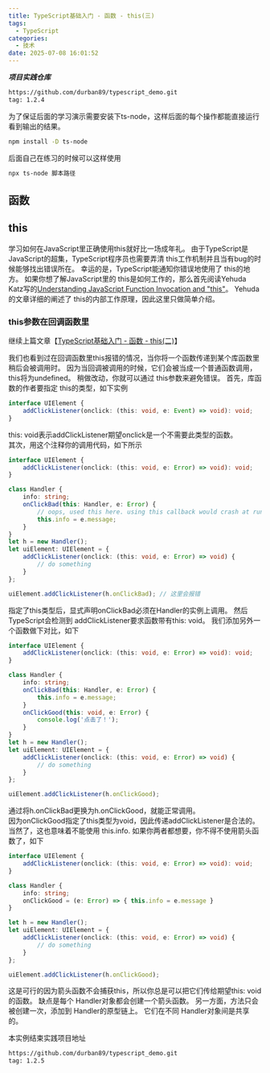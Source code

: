 ```yaml
---
title: TypeScript基础入门 - 函数 - this(三)
tags:
  - TypeScript
categories:
  - 技术
date: 2025-07-08 16:01:52
---
```


***项目实践仓库***

```bash
https://github.com/durban89/typescript_demo.git
tag: 1.2.4
```

为了保证后面的学习演示需要安装下ts-node，这样后面的每个操作都能直接运行看到输出的结果。

```bash
npm install -D ts-node
```

后面自己在练习的时候可以这样使用

```bash
npx ts-node 脚本路径
```

## 函数

## this

学习如何在JavaScript里正确使用this就好比一场成年礼。 由于TypeScript是JavaScript的超集，TypeScript程序员也需要弄清 this工作机制并且当有bug的时候能够找出错误所在。 幸运的是，TypeScript能通知你错误地使用了 this的地方。 如果你想了解JavaScript里的 this是如何工作的，那么首先阅读Yehuda Katz写的[Understanding JavaScript Function Invocation and "this"](http://yehudakatz.com/2011/08/11/understanding-javascript-function-invocation-and-this/)。 Yehuda的文章详细的阐述了 this的内部工作原理，因此这里只做简单介绍。

### this参数在回调函数里

继续上篇文章【[TypeScript基础入门 - 函数 - this(二)](https://www.gowhich.com/blog/894)】

我们也看到过在回调函数里this报错的情况，当你将一个函数传递到某个库函数里稍后会被调用时。 因为当回调被调用的时候，它们会被当成一个普通函数调用， this将为undefined。 稍做改动，你就可以通过 this参数来避免错误。 首先，库函数的作者要指定 this的类型，如下实例

```ts
interface UIElement {
    addClickListener(onclick: (this: void, e: Event) => void): void;
}
```

this: void表示addClickListener期望onclick是一个不需要此类型的函数。  
其次，用这个注释你的调用代码，如下所示

```ts
interface UIElement {
    addClickListener(onclick: (this: void, e: Error) => void): void;
}

class Handler {
    info: string;
    onClickBad(this: Handler, e: Error) {
        // oops, used this here. using this callback would crash at runtime
        this.info = e.message;
    }
}
let h = new Handler();
let uiElement: UIElement = {
    addClickListener(onclick: (this: void, e: Error) => void) {
        // do something
    }
};

uiElement.addClickListener(h.onClickBad); // 这里会报错
```

指定了this类型后，显式声明onClickBad必须在Handler的实例上调用。 然后TypeScript会检测到 addClickListener要求函数带有this: void。 我们添加另外一个函数做下对比，如下

```ts
interface UIElement {
    addClickListener(onclick: (this: void, e: Error) => void): void;
}

class Handler {
    info: string;
    onClickBad(this: Handler, e: Error) {
        this.info = e.message;
    }
    onClickGood(this: void, e: Error) {
        console.log('点击了！');
    }
}
let h = new Handler();
let uiElement: UIElement = {
    addClickListener(onclick: (this: void, e: Error) => void) {
        // do something
    }
};

uiElement.addClickListener(h.onClickGood);
```

通过将h.onClickBad更换为h.onClickGood，就能正常调用。  
因为onClickGood指定了this类型为void，因此传递addClickListener是合法的。 当然了，这也意味着不能使用 this.info. 如果你两者都想要，你不得不使用箭头函数了，如下

```ts
interface UIElement {
    addClickListener(onclick: (this: void, e: Error) => void): void;
}

class Handler {
    info: string;
    onClickGood = (e: Error) => { this.info = e.message }
}

let h = new Handler();
let uiElement: UIElement = {
    addClickListener(onclick: (this: void, e: Error) => void) {
        // do something
    }
};

uiElement.addClickListener(h.onClickGood);
```

这是可行的因为箭头函数不会捕获this，所以你总是可以把它们传给期望this: void的函数。 缺点是每个 Handler对象都会创建一个箭头函数。 另一方面，方法只会被创建一次，添加到 Handler的原型链上。 它们在不同 Handler对象间是共享的。

本实例结束实践项目地址

```bash
https://github.com/durban89/typescript_demo.git
tag: 1.2.5
```
